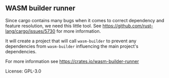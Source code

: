 ## WASM builder runner

Since cargo contains many bugs when it comes to correct dependency and feature
resolution, we need this little tool. See <https://github.com/rust-lang/cargo/issues/5730> for
more information.

It will create a project that will call `wasm-builder` to prevent any dependencies
from `wasm-builder` influencing the main project's dependencies.

For more information see <https://crates.io/wasm-builder-runner>

License: GPL-3.0
